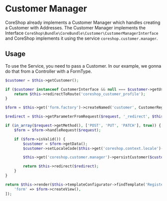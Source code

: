 # Customer Manager
CoreShop already implements a Customer Manager which handles creating a Customer with Addresses. 
The Customer Manager implements the Interface `CoreShop\Bundle\CoreBundle\Customer\CustomerManagerInterface` and CoreShop implements it using the service `coreshop.customer.manager`.

## Usage
To use the Service, you need to pass a Customer.
In our example, we gonna do that from a Controller with a FormType.

```php
$customer = $this->getCustomer();

if ($customer instanceof CustomerInterface && null === $customer->getUser()) {
    return $this->redirectToRoute('coreshop_customer_profile');
}

$form = $this->get('form.factory')->createNamed('customer', CustomerRegistrationType::class, $this->get('coreshop.factory.customer')->createNew());

$redirect = $this->getParameterFromRequest($request, '_redirect', $this->generateUrl('coreshop_customer_profile'));

if (in_array($request->getMethod(), ['POST', 'PUT', 'PATCH'], true)) {
    $form = $form->handleRequest($request);

    if ($form->isValid()) {
        $customer = $form->getData();
        $customer->setLocaleCode($this->get('coreshop.context.locale')->getLocaleCode());

        $this->get('coreshop.customer.manager')->persistCustomer($customer);

        return $this->redirect($redirect);
    }
}

return $this->render($this->templateConfigurator->findTemplate('Register/register.html'), [
    'form' => $form->createView(),
]);
```